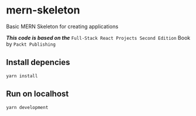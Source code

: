 # mern-skeleton
Basic MERN Skeleton for creating applications

***This code is based on the*** ```Full-Stack React Projects Second Edition``` Book by ```Packt Publishing```

## Install depencies
```console
yarn install
```

## Run on localhost
```console
yarn development
```
